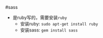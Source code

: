 #sass
+ 是ruby写的，需要安装`ruby`
    * 安装ruby: `sudo apt-get install ruby`
    * 安装sass: `gem install sass`